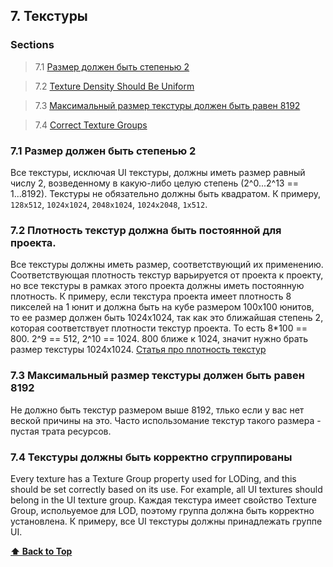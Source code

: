 
<a name="7"></a>
<a name="textures"></a>
## 7. Текстуры

### Sections

> 7.1 [Размер должен быть степенью 2](#textures-dimension)

> 7.2 [Texture Density Should Be Uniform](#textures-dimension)

> 7.3 [Максимальный размер текстуры должен быть равен 8192](#textures-max-size)

> 7.4 [Correct Texture Groups](#textures-textures-group)

<a name="7.1"></a>
<a name="textures-dimensions"></a>
### 7.1 Размер должен быть степенью 2

Все текстуры, исключая UI текстуры, должны иметь размер равный числу 2, возведенному в какую-либо целую степень (2^0...2^13 == 1...8192). Текстуры не обязательно должны быть квадратом.
К примеру, `128x512`, `1024x1024`, `2048x1024`, `1024x2048`, `1x512`.

<a name="7.2"></a>
<a name="textures-density"></a>
### 7.2 Плотность текстур должна быть постоянной для проекта.

Все текстуры должны иметь размер, соответствующий их применению. Соответствующая плотность текстур варьируется от проекта к проекту, но все текстуры в рамках этого проекта должны иметь постоянную плотность.
К примеру, если текстура проекта имеет плотность 8 пикселей на 1 юнит и должна быть на кубе размером 100х100 юнитов, то ее размер должен быть 1024х1024, так как это ближайшая степень 2, которая соответствует плотности текстур проекта. То есть 8*100 == 800. 2^9 == 512, 2^10 == 1024. 800 ближе к 1024, значит нужно брать размер текстуры 1024х1024.
[Статья про плотность текстур](https://habr.com/ru/post/315146/)

<a name="7.3"></a>
<a name="textures-max-size"></a>
### 7.3 Максимальный размер текстуры должен быть равен 8192

Не должно быть текстур размером выше 8192, тлько если у вас нет веской причины на это. Часто использомание текстур такого размера - пустая трата ресурсов.

<a name="7.4"></a>
<a name="textures-group"></a>
### 7.4 Текстуры должны быть корректно сгруппированы

Every texture has a Texture Group property used for LODing, and this should be set correctly based on its use. For example, all UI textures should belong in the UI texture group.
Каждая текстура имеет свойство Texture Group, испольуемое для LOD, поэтому группа должна быть корректно установлена. К примеру, все UI текстуры должны принадлежать группе UI.

**[⬆ Back to Top](#textures)**
